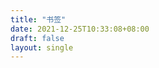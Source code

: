 ```yaml
---
title: "书签"
date: 2021-12-25T10:33:08+08:00
draft: false
layout: single
---
```


<div id="bookmarks_container"></div>

<script>
  document.addEventListener("DOMContentLoaded", function () {
    const PER_PAGE = 50;

    async function fetchBookmarks(page = 0) {
      const req = await fetch(
        `https://api.raindrop.io/rest/v1/raindrops/34199304?sort=-created&search=type:link&perpage=${PER_PAGE}&page=${page}`,
        {
          headers: {
            Authorization: `Bearer d7e078a0-3f49-4419-981a-8695c399b0d8`,
          },
        }
      );

      if (!req.ok) {
        console.error("Failed to fetch bookmarks:", req.statusText);
        return [];
      }

      const data = await req.json();

      return data?.items.map((item) => ({
        _id: item._id,
        title: item.title,
        link: item.link,
        cover: item.cover,
        tags: item.tags,
        created: new Date(item.created * 1000).toLocaleDateString(),
        lastUpdate: new Date(item.lastUpdate * 1000).toLocaleDateString(),
      }));
    }

    async function displayBookmarks() {
      const bookmarksContainer = document.getElementById("bookmarks_container");
      const bookmarks = await fetchBookmarks();

      bookmarks.forEach((bookmark) => {
        const bookmarkElem = document.createElement("div");
        bookmarkElem.innerHTML = `
            <h3>${bookmark.title}</h3>
            <a href="${bookmark.link}">${bookmark.link}</a>
            <p>Created: ${bookmark.created}</p>
            <p>Last Update: ${bookmark.lastUpdate}</p>
          `;
        bookmarksContainer.appendChild(bookmarkElem);
      });
    }

    displayBookmarks();
  });
</script>
